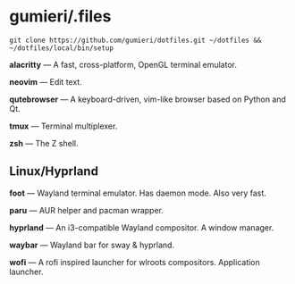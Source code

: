 # gumieri/.files

```
git clone https://github.com/gumieri/dotfiles.git ~/dotfiles && ~/dotfiles/local/bin/setup
```

**alacritty** — A fast, cross-platform, OpenGL terminal emulator.

**neovim** — Edit text.

**qutebrowser** — A keyboard-driven, vim-like browser based on Python and Qt.

**tmux** — Terminal multiplexer.

**zsh** — The Z shell.

## Linux/Hyprland

**foot** — Wayland terminal emulator. Has daemon mode. Also very fast.

**paru** — AUR helper and pacman wrapper.

**hyprland** — An i3-compatible Wayland compositor. A window manager.

**waybar** — Wayland bar for sway & hyprland.

**wofi** — A rofi inspired launcher for wlroots compositors. Application launcher.

